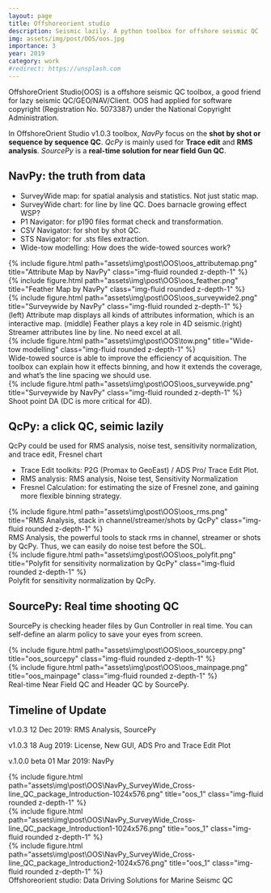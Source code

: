 ```yaml
---
layout: page
title: Offshoreorient studio
description: Seismic lazily. A python toolbox for offshore seismic QC
img: assets/img/post/OOS/oos.jpg
importance: 3
year: 2019
category: work
#redirect: https://unsplash.com
---
```



OffshoreOrient Studio(OOS) is a offshore seismic QC toolbox, a good friend for lazy seismic QC/GEO/NAV/Client. OOS had applied for software copyright (Registration No. 5073387) under the National Copyright Administration.

In OffshoreOrient Studio v1.0.3 toolbox, *NavPy* focus on the **shot by shot or sequence by sequence QC**. *QcPy* is mainly used for **Trace edit** and **RMS analysis**. *SourcePy* is  a **real-time solution for near field Gun QC**.

## NavPy: the truth from data

- SurveyWide map: for spatial analysis and statistics. Not just static map.
- SurveyWide chart: for line by line QC. Does barnacle growing effect WSP?
- P1 Navigator: for p190 files format check and transformation.
- CSV Navigator: for shot by shot QC.
- STS Navigator: for .sts files extraction.
- Wide-tow modelling: How does the wide-towed sources work?


<div class="row">
    <div class="col-sm mt-3 mt-md-0">
        {% include figure.html path="assets\img\post\OOS\oos_attributemap.png" title="Attribute Map by NavPy" class="img-fluid rounded z-depth-1" %}
    </div>
    <div class="col-sm mt-3 mt-md-0">
        {% include figure.html path="assets\img\post\OOS\oos_feather.png" title="Feather Map by NavPy" class="img-fluid rounded z-depth-1" %}
    </div>
    <div class="col-sm mt-3 mt-md-0">
        {% include figure.html path="assets\img\post\OOS\oos_surveywide2.png" title="Surveywide by NavPy" class="img-fluid rounded z-depth-1" %}
    </div>
</div>
<div class="caption">
    (left) Attribute map displays all kinds of attributes information, which is an interactive map. (middle) Feather plays a key role in 4D seismic.(right) Streamer attributes line by line. No need excel at all.
</div>



<div class="row">
    <div class="col-sm mt-3 mt-md-0">
        {% include figure.html path="assets\img\post\OOS\tow.png" title="Wide-tow modelling" class="img-fluid rounded z-depth-1" %}
    </div>
</div>
<div class="caption">
    Wide-towed source is able to improve the efficiency of acquisition. The toolbox can explain how it effects binning, and how it extends the coverage, and what’s the line spacing we should use.
</div>


<div class="row">
    <div class="col-sm mt-3 mt-md-0">
        {% include figure.html path="assets\img\post\OOS\oos_surveywide.png" title="Surveywide by NavPy" class="img-fluid rounded z-depth-1" %}
    </div>
</div>
<div class="caption">
    Shoot point DA (DC is more critical for 4D).
</div>


## QcPy: a click QC, seimic lazily

QcPy could be used for RMS analysis, noise test, sensitivity normalization, and trace edit, Fresnel chart

- Trace Edit toolkits: P2G (Promax to GeoEast) / ADS Pro/ Trace Edit Plot. 
- RMS analysis:  RMS analysis, Noise test, Sensitivity Normalization
- Fresnel Calculation: for estimating the size of Fresnel zone, and gaining more flexible binning strategy.


<div class="row">
    <div class="col-sm mt-3 mt-md-0">
        {% include figure.html path="assets\img\post\OOS\oos_rms.png" title="RMS Analysis, stack in channel/streamer/shots by QcPy" class="img-fluid rounded z-depth-1" %}
    </div>
</div>
<div class="caption">
    RMS Analysis, the powerful tools to stack rms in channel, streamer or shots by QcPy. Thus, we can easily do noise test before the SOL.
</div>


<div class="row">
    <div class="col-sm mt-3 mt-md-0">
        {% include figure.html path="assets\img\post\OOS\oos_polyfit.png" title="Polyfit for sensitivity normalization by QcPy" class="img-fluid rounded z-depth-1" %}
    </div>
</div>
<div class="caption">
    Polyfit for sensitivity normalization by QcPy.
</div>

## SourcePy: Real time shooting QC

SourcePy is checking header files by Gun Controller in real time. You can self-define an alarm policy to save your eyes from screen.

<div class="row justify-content-sm-center">
    <div class="col-sm-6 mt-3 mt-md-0">
        {% include figure.html path="assets\img\post\OOS\oos_sourcepy.png" title="oos_sourcepy" class="img-fluid rounded z-depth-1" %}
    </div>
    <div class="col-sm-4 mt-3 mt-md-0">
        {% include figure.html path="assets\img\post\OOS\oos_mainpage.png" title="oos_mainpage" class="img-fluid rounded z-depth-1" %}
    </div>
</div>
<div class="caption">
    Real-time Near Field QC and Header QC by SourcePy.
</div>


## Timeline of Update


v1.0.3 12 Dec 2019: RMS Analysis, SourcePy

v1.0.3 18 Aug 2019: License, New GUI, ADS Pro and Trace Edit Plot

v.1.0.0 beta 01 Mar 2019: NavPy

<div class="row">
    <div class="col-sm mt-3 mt-md-0">
        {% include figure.html path="assets\img\post\OOS\NavPy_SurveyWide_Cross-line_QC_package_Introduction-1024x576.png" title="oos_1" class="img-fluid rounded z-depth-1" %}
    </div>
    <div class="col-sm mt-3 mt-md-0">
        {% include figure.html path="assets\img\post\OOS\NavPy_SurveyWide_Cross-line_QC_package_Introduction1-1024x576.png" title="oos_1" class="img-fluid rounded z-depth-1" %}
    </div>
    <div class="col-sm mt-3 mt-md-0">
        {% include figure.html path="assets\img\post\OOS\NavPy_SurveyWide_Cross-line_QC_package_Introduction2-1024x576.png" title="oos_1" class="img-fluid rounded z-depth-1" %}
    </div>
</div>
<div class="caption">
    Offshoreorient studio: Data Driving Solutions for Marine Seismc QC
</div>

